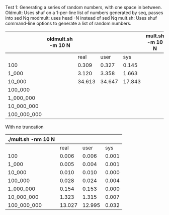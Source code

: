 Test 1: Generating a series of random numbers, with one space in between.
Oldmult: Uses shuf on a 1-per-line list of numbers generated by seq, passes into sed Nq
modmult: uses head -N instead of sed Nq
mult.sh: Uses shuf command-line options to generate a list of random numbers.


|             | oldmult.sh -m 10 N |        |        |        | mult.sh -m 10 N |        |        |       | modmult.sh -m 10 N |         |         |         |
|-------------|--------------------|--------|--------|--------|-----------------|--------|--------|-------|--------------------|---------|---------|---------|
|             |                    | real   | user   | sys    |                 |   real |   user |   sys |                    | real    | user    | sys     |
| 100         |                    | 0.309  | 0.327  | 0.145  |                 | 0.008  | 0.009  | 0.003 |                    | 0.250   | 0.279   | 0.098   |
| 1_000       |                    | 3.120  | 3.358  | 1.663  |                 | 0.007  | 0.008  | 0.002 |                    | 2.672s  | 3.152s  | 1.195s  |
| 10_000      |                    | 34.613 | 34.647 | 17.843 |                 | 0.11   | 0.10   | 0.005 |                    | 28.868s | 32.255s | 13.310s |
| 100_000     |                    |        |        |        |                 | 0.022  | 0.015  | 0.011 |                    |         |         |         |
| 1_000_000   |                    |        |        |        |                 | 0.151  | 0.167  | 0.000 |                    |         |         |         |
| 10_000_000  |                    |        |        |        |                 | 1.423  | 1.410  | 0.114 |                    |         |         |         |
| 100_000_000 |                    |        |        |        |                 | 14.490 | 14.860 | 0.924 |                    |         |         |         |

With no truncation

| ./mult.sh -nm 10 N |        |        |       |
|-----------------------|--------|--------|-------|
|                       | real   | user   | sys   |
| 100                   | 0.006  | 0.006  | 0.001 |
| 1_000                 | 0.005  | 0.004  | 0.001 |
| 10_000                | 0.010  | 0.010  | 0.000 |
| 100_000               | 0.028  | 0.024  | 0.004 |
| 1_000_000             | 0.154  | 0.153  | 0.000 |
| 10_000_000            | 1.323  | 1.315  | 0.007 |
| 100_000_000           | 13.027 | 12.995 | 0.032 |


